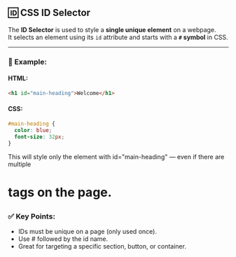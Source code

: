 ## 🆔 CSS ID Selector

The **ID Selector** is used to style a **single unique element** on a webpage.  
It selects an element using its `id` attribute and starts with a **`#` symbol** in CSS.

---

### 🧩 Example:

#### HTML:
```html
<h1 id="main-heading">Welcome</h1>
```
#### CSS:
```css
#main-heading {
  color: blue;
  font-size: 32px;
}
```
This will style only the element with id="main-heading" — even if there are multiple <h1> tags on the page.

### ✅ Key Points:
- IDs must be unique on a page (only used once).
- Use # followed by the id name.
- Great for targeting a specific section, button, or container.
